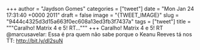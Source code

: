 
+++
author = "Jaydson Gomes"
categories = ["tweet"]
date = "Mon Jan 24 17:31:40 +0000 2011"
draft = false
image = "{TWEET_IMAGE}"
slug = "9444c4325d3d15a663f0ec608a13ed3fb3f7437a"
tags = ["tweet"]
title = """Caralho! Matrix 4 e 5! RT..."""
+++
Caralho! Matrix 4 e 5! RT @marcusavelar: Essa é pra quem não sabe porque o Keanu Reeves tá nos TT: http://bit.ly/dI2suN
